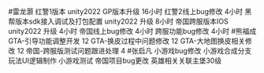#雷龙灏 
红警1版本 unity2022 GP版本升级  16小时 
红警2线上bug修改 4小时
黑帮版本sdk接入调试及打包配置 unity2022 升级 8小时
帝国跨服版本IOS unity2022 升级 4小时
帝国线上bug修改  4小时
跨服功能bug修改  4小时
#熊福成 
GTA-引导功能调整开发                                                  12
GTA-换皮过程中问题修改                                              12
GTA-大地图换皮相关修改                                               12
帝国-跨服版测试问题跟进处理                                       4
#张启凡 
小游戏bug修改
小游戏合成分支玩法UI逻辑制作
小游戏测试
帝国项目bug更改
英雄相关关联主堡30级